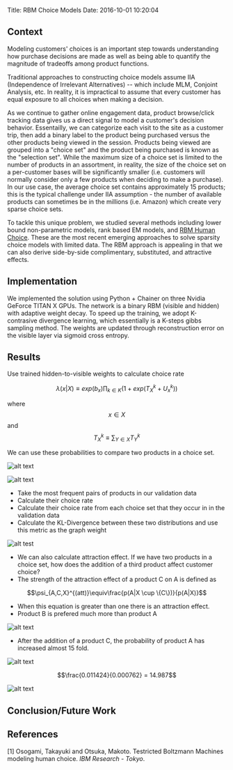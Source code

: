 Title: RBM Choice Models
Date: 2016-10-01 10:20:04


## Context
Modeling customers' choices is an important step towards understanding how purchase decisions are made as well as being able to quantify the magnitude of tradeoffs among product functions.

Traditional approaches to constructing choice models assume IIA (Independence of Irrelevant Alternatives) -- which include MLM, Conjoint Analysis, etc.  In reality, it is impractical to assume that every customer has equal exposure to all choices when making a decision.

As we continue to gather online engagement data, product browse/click tracking data gives us a direct signal to model a customer's decision behavior.  Essentailly, we can categorize each visit to the site as a customer trip, then add a binary label to the product being purchased versus the other products being viewed in the session.  Products being viewed are grouped into a "choice set" and the product being purchased is known as the "selection set".  While the maximum size of a choice set is limited to the number of products in an assortment, in reality, the size of the choice set on a per-customer bases will be significantly smaller (i.e. customers will normally consider only a few products when deciding to make a purchase).  In our use case, the average choice set contains approximately 15 products; this is the typical challenge under IIA assumption - the number of available products can sometimes be in the millions (i.e. Amazon) which create very sparse choice sets.

To tackle this unique problem, we studied several methods including lower bound non-parametric models, rank based EM models, and [RBM Human Choice].  These are the most recent emerging approaches to solve sparsity choice models with limited data.  The RBM approach is appealing in that we can also derive side-by-side complimentary, substituted, and attractive effects.

## Implementation
We implemented the solution using Python + Chainer on three Nvidia GeForce TITAN X GPUs.  The network is a binary RBM (visible and hidden) with adaptive weight decay.  To speed up the training, we adopt K-contrasive divergence learning, which essentially is a K-steps gibbs sampling method.  The weights are updated through reconstruction error on the visible layer via sigmoid cross entropy.

## Results

Use trained hidden-to-visible weights to calculate choice rate

$$\lambda(x|X)\equiv exp(b_{x})\displaystyle\prod_{k\in K} (1 + exp(T_{X}^{k} + U_x^{k}))$$

where $$x \in X$$ and $$T_X^{k} \equiv \displaystyle\sum_{Y \in X} T_Y^{k}$$

We can use these probabilities to compare two products in a choice set.

![alt text](/images/ysl_handbags.png "YSL")

![alt text](/images/ugly_handbag.png "Extreme Difference")


  - Take the most frequent pairs of products in our validation data
  - Calculate their choice rate
  - Calculate their choice rate from each choice set that they occur in in the validation data
  - Calculate the KL-Divergence between these two distributions and use this metric as the graph weight 

![alt test](/images/graph.png "KLD-Graph")


  - We can also calculate attraction effect.  If we have two products in a choice set, how does the addition of a third product affect customer choice?
  - The strength of the attraction effect of a product C on A is defined as

$$\psi_{A,C,X}^{(att)}\equiv\frac{p(A|X \cup \{C\})}{p(A|X)}$$

  - When this equation is greater than one there is an attraction effect.
  - Product B is prefered much more than product A

![alt text](/images/pre_attraction.png "Before addition of attraction")

  - After the addition of a product C, the probability of product A has increased almost 15 fold.

![alt text](/images/post_attraction.png "Post attraction")

  $$\frac{0.011424}{0.000762} = 14.987$$

![alt text](/images/attraction_graph.png "Attraction graph")

## Conclusion/Future Work






## References
[1] Osogami, Takayuki and Otsuka, Makoto.  Testricted Boltzmann Machines modeling human choice.  *IBM Research - Tokyo*.

[RBM Human Choice]: <http://papers.nips.cc/paper/5280-restricted-boltzmann-machines-modeling-human-choice.pdf>
